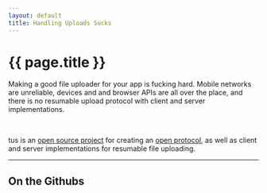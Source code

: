 ```yaml
---
layout: default
title: Handling Uploads Sucks
---
```


<div class="jumbotron">
  <h1>{{ page.title }}</h1>
  <p class="lead">
    Making a good file uploader for your app is fucking hard. Mobile
    networks are unreliable, devices and and browser APIs are all over
    the place, and there is no resumable upload protocol with client and server
    implementations.
  </p>
  <p class="lead">
    &nbsp;
  </p>
  <p class="lead">
    tus is an <a href="http://github.com/tus">open source project</a> for
    creating an <a href="#">open protocol</a>, as well as client and server implementations for
    resumable file uploading.
  </p>
</div>

<hr>

## On the Githubs

<ol id="githubs">
</ol>
